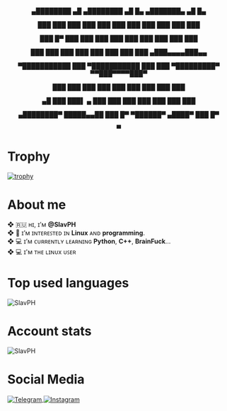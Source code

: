 <p align="center">   ▄████████  ▄█          ▄████████  ▄█    █▄          ▄███████▄    ▄█    █▄     </p>
<p align="center">   ███    ███ ███         ███    ███ ███    ███        ███    ███   ███    ███   </p>
<p align="center">   ███    █▀  ███         ███    ███ ███    ███        ███    ███   ███    ███   </p>
<p align="center">   ███        ███         ███    ███ ███    ███        ███    ███  ▄███▄▄▄▄███▄▄ </p>
<p align="center"> ▀███████████ ███       ▀███████████ ███    ███      ▀█████████▀  ▀▀███▀▀▀▀███▀  </p>
<p align="center">          ███ ███         ███    ███ ███    ███        ███          ███    ███   </p>
<p align="center">    ▄█    ███ ███▌    ▄   ███    ███ ███    ███        ███          ███    ███   </p>
<p align="center">  ▄████████▀  █████▄▄██   ███    █▀   ▀██████▀        ▄████▀        ███    █▀    </p>
<p align="center">              ▀                                                                  </p>



# Trophy
[![trophy](https://github-profile-trophy.vercel.app/?username=SlavPH&theme=matrix)](https://github.com/ryo-ma/github-profile-trophy)

# About me
**❖** 🇷🇺 ʜɪ, ɪ’ᴍ **@SlavPH**                              
**❖** 💜 ɪ’ᴍ ɪɴᴛᴇʀᴇꜱᴛᴇᴅ ɪɴ **Linux** ᴀɴᴅ **programming**.                          
**❖** 💻 ɪ’ᴍ ᴄᴜʀʀᴇɴᴛʟʏ ʟᴇᴀʀɴɪɴɢ **Python**, **C++**, **BrainFuck**...                      
**❖** 💻 ɪ'ᴍ ᴛʜᴇ ʟɪɴᴜx ᴜꜱᴇʀ                      

# Top used languages
<p><img align="center" src="https://github-readme-stats.vercel.app/api/top-langs?username=SlavPH&show_icons=true&locale=en&layout=compact" alt="SlavPH" /></p>                        
  
# Account stats
<p><img align="center" src="https://github-readme-stats.vercel.app/api?username=SlavPH&show_icons=true&locale=en" alt="SlavPH" /></p>


# Social Media
<p align="left">
    <a href=https://t.me/theslavph>
            <img src="https://img.shields.io/badge/TheSlavPH-white?style=flat&logo=telegram" align="center" alt="Telegram" />
    </a>
    <a href=https://www.instagram.com/theslavph>
            <img src="https://img.shields.io/badge/theslavph-white?style=flat&logo=instagram" align="center" alt="Instagram" />
    </a>
</p>

